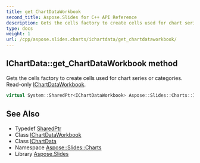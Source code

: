 ```yaml
---
title: get_ChartDataWorkbook
second_title: Aspose.Slides for C++ API Reference
description: Gets the cells factory to create cells used for chart series or categories. Read-only IChartDataWorkbook.
type: docs
weight: 1
url: /cpp/aspose.slides.charts/ichartdata/get_chartdataworkbook/
---
```

## IChartData::get_ChartDataWorkbook method


Gets the cells factory to create cells used for chart series or categories. Read-only [IChartDataWorkbook](../../ichartdataworkbook/).

```cpp
virtual System::SharedPtr<IChartDataWorkbook> Aspose::Slides::Charts::IChartData::get_ChartDataWorkbook()=0
```

## See Also

* Typedef [SharedPtr](../../../system/sharedptr/)
* Class [IChartDataWorkbook](../../ichartdataworkbook/)
* Class [IChartData](../)
* Namespace [Aspose::Slides::Charts](../../)
* Library [Aspose.Slides](../../../)
